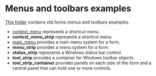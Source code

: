 # Menus and toolbars examples

[This folder](.) contains xtd.forms menus and toolbars examples.

* [context_menu](context_menu/README.md) represents a shortcut menu.
* **context_menu_strip** represents a shortcut menu.
* [main_menu](main_menu/README.md) provides a main menu system for a form.
* **menu_strip** provides a menu system for a form.
* **status_strip** represents a Windows status bar control.
* **tool_strip** provides a container for Windows toolbar objects.
* **tool_strip_container** provides panels on each side of the form and a central panel that can hold one or more controls.

